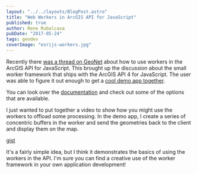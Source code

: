 ```yaml
---
layout: "../../layouts/BlogPost.astro"
title: "Web Workers in ArcGIS API for JavaScript"
published: true
author: Rene Rubalcava
pubDate: "2017-05-24"
tags: geodev
coverImage: "esrijs-workers.jpg"
---
```


Recently there [was a thread on GeoNet](https://geonet.esri.com/thread/195045-accessing-the-js-api-via-a-web-worker) about how to use workers in the ArcGIS API for JavaScript. This brought up the discussion about the small worker framework that ships with the ArcGIS API 4 for JavaScript. The user was able to figure it out enough to get a [cool demo app together](https://www.youtube.com/watch?v=zGEDFZNoWQw).

You can look over the [documentation](https://developers.arcgis.com/javascript/latest/api-reference/esri-core-workers.html) and check out some of the options that are available.

I just wanted to put together a video to show how you might use the workers to offload some processing. In the demo app, I create a series of concentric buffers in the worker and send the geometries back to the client and display them on the map.

[gist](https://gist.github.com/odoe/d99766ce24cd0487923eb5182e840ee7)

It's a fairly simple idea, but I think it demonstrates the basics of using the workers in the API. I'm sure you can find a creative use of the worker framework in your own application development!

<lite-youtube videoid="MOsB9CF4XXU"></lite-youtube>
